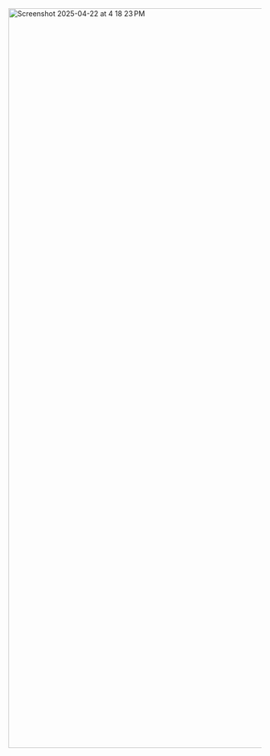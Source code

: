 <img width="1470" alt="Screenshot 2025-04-22 at 4 18 23 PM" src="https://github.com/user-attachments/assets/15c75cd3-1d8a-46b4-81ed-ece21b52c6c3" />
